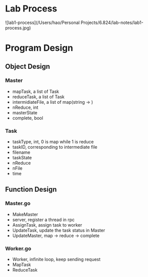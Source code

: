 # Lab Process

![lab1-process](/Users/hao/Personal Projects/6.824/lab-notes/lab1-process.jpg)

# Program Design

## Object Design

### Master

* mapTask, a list of Task
* reduceTask, a list of Task
* intermidiateFile, a list of map(string -> )
* nReduce, int
* masterState
* complete, bool

### Task

* taskType, int, 0 is map while 1 is reduce
* taskID, corresponding to intermediate file
* filename
* taskState
* nReduce
* nFile
* time

## Function Design

### Master.go

* MakeMaster
* server, register a thread in rpc
* AssignTask, assign task to worker
* UpdateTask, update the task status in Master
* UpdateMaster, map -> reduce -> complete

### Worker.go

* Worker, infinite loop, keep sending request
* MapTask
* ReduceTask